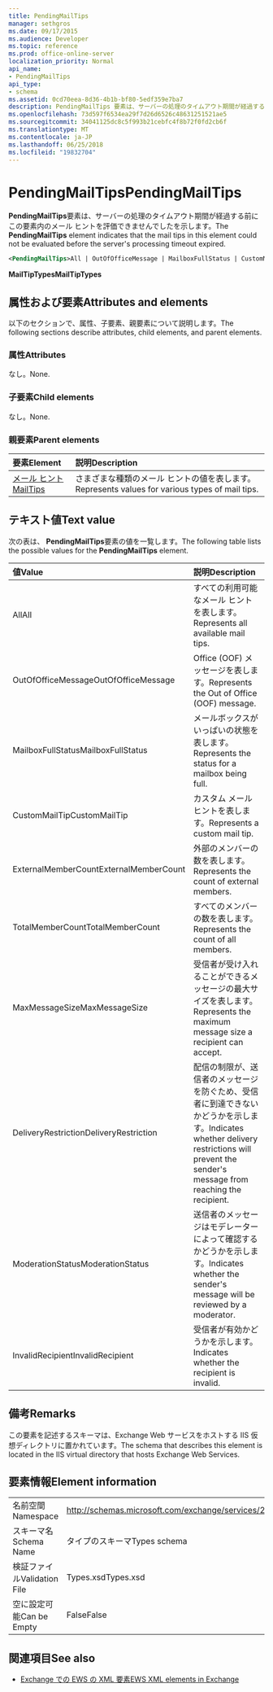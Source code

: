 ```yaml
---
title: PendingMailTips
manager: sethgros
ms.date: 09/17/2015
ms.audience: Developer
ms.topic: reference
ms.prod: office-online-server
localization_priority: Normal
api_name:
- PendingMailTips
api_type:
- schema
ms.assetid: 0cd70eea-8d36-4b1b-bf80-5edf359e7ba7
description: PendingMailTips 要素は、サーバーの処理のタイムアウト期間が経過する前にこの要素内のメール ヒントを評価できませんでしたを示します。
ms.openlocfilehash: 73d597f6534ea29f7d26d6526c48631251521ae5
ms.sourcegitcommit: 34041125dc8c5f993b21cebfc4f8b72f0fd2cb6f
ms.translationtype: MT
ms.contentlocale: ja-JP
ms.lasthandoff: 06/25/2018
ms.locfileid: "19832704"
---
```

# <a name="pendingmailtips"></a><span data-ttu-id="991ce-103">PendingMailTips</span><span class="sxs-lookup"><span data-stu-id="991ce-103">PendingMailTips</span></span>

<span data-ttu-id="991ce-104">**PendingMailTips**要素は、サーバーの処理のタイムアウト期間が経過する前にこの要素内のメール ヒントを評価できませんでしたを示します。</span><span class="sxs-lookup"><span data-stu-id="991ce-104">The **PendingMailTips** element indicates that the mail tips in this element could not be evaluated before the server's processing timeout expired.</span></span> 
  
```XML
<PendingMailTips>All | OutOfOfficeMessage | MailboxFullStatus | CustomMailTip | ExternalMemberCount | TotalMemberCount | MaxMessageSize | DeliveryRestriction | ModerateStatus | InvalidRecipient</PendingMailTips>
```

 <span data-ttu-id="991ce-105">**MailTipTypes**</span><span class="sxs-lookup"><span data-stu-id="991ce-105">**MailTipTypes**</span></span>
## <a name="attributes-and-elements"></a><span data-ttu-id="991ce-106">属性および要素</span><span class="sxs-lookup"><span data-stu-id="991ce-106">Attributes and elements</span></span>

<span data-ttu-id="991ce-107">以下のセクションで、属性、子要素、親要素について説明します。</span><span class="sxs-lookup"><span data-stu-id="991ce-107">The following sections describe attributes, child elements, and parent elements.</span></span>
  
### <a name="attributes"></a><span data-ttu-id="991ce-108">属性</span><span class="sxs-lookup"><span data-stu-id="991ce-108">Attributes</span></span>

<span data-ttu-id="991ce-109">なし。</span><span class="sxs-lookup"><span data-stu-id="991ce-109">None.</span></span>
  
### <a name="child-elements"></a><span data-ttu-id="991ce-110">子要素</span><span class="sxs-lookup"><span data-stu-id="991ce-110">Child elements</span></span>

<span data-ttu-id="991ce-111">なし。</span><span class="sxs-lookup"><span data-stu-id="991ce-111">None.</span></span>
  
### <a name="parent-elements"></a><span data-ttu-id="991ce-112">親要素</span><span class="sxs-lookup"><span data-stu-id="991ce-112">Parent elements</span></span>

|<span data-ttu-id="991ce-113">**要素**</span><span class="sxs-lookup"><span data-stu-id="991ce-113">**Element**</span></span>|<span data-ttu-id="991ce-114">**説明**</span><span class="sxs-lookup"><span data-stu-id="991ce-114">**Description**</span></span>|
|:-----|:-----|
|[<span data-ttu-id="991ce-115">メール ヒント</span><span class="sxs-lookup"><span data-stu-id="991ce-115">MailTips</span></span>](mailtips.md) <br/> |<span data-ttu-id="991ce-116">さまざまな種類のメール ヒントの値を表します。</span><span class="sxs-lookup"><span data-stu-id="991ce-116">Represents values for various types of mail tips.</span></span>  <br/> |
   
## <a name="text-value"></a><span data-ttu-id="991ce-117">テキスト値</span><span class="sxs-lookup"><span data-stu-id="991ce-117">Text value</span></span>

<span data-ttu-id="991ce-118">次の表は、 **PendingMailTips**要素の値を一覧します。</span><span class="sxs-lookup"><span data-stu-id="991ce-118">The following table lists the possible values for the **PendingMailTips** element.</span></span> 
  
|<span data-ttu-id="991ce-119">**値**</span><span class="sxs-lookup"><span data-stu-id="991ce-119">**Value**</span></span>|<span data-ttu-id="991ce-120">**説明**</span><span class="sxs-lookup"><span data-stu-id="991ce-120">**Description**</span></span>|
|:-----|:-----|
|<span data-ttu-id="991ce-121">All</span><span class="sxs-lookup"><span data-stu-id="991ce-121">All</span></span>  <br/> |<span data-ttu-id="991ce-122">すべての利用可能なメール ヒントを表します。</span><span class="sxs-lookup"><span data-stu-id="991ce-122">Represents all available mail tips.</span></span>  <br/> |
|<span data-ttu-id="991ce-123">OutOfOfficeMessage</span><span class="sxs-lookup"><span data-stu-id="991ce-123">OutOfOfficeMessage</span></span>  <br/> |<span data-ttu-id="991ce-124">Office (OOF) メッセージを表します。</span><span class="sxs-lookup"><span data-stu-id="991ce-124">Represents the Out of Office (OOF) message.</span></span>  <br/> |
|<span data-ttu-id="991ce-125">MailboxFullStatus</span><span class="sxs-lookup"><span data-stu-id="991ce-125">MailboxFullStatus</span></span>  <br/> |<span data-ttu-id="991ce-126">メールボックスがいっぱいの状態を表します。</span><span class="sxs-lookup"><span data-stu-id="991ce-126">Represents the status for a mailbox being full.</span></span>  <br/> |
|<span data-ttu-id="991ce-127">CustomMailTip</span><span class="sxs-lookup"><span data-stu-id="991ce-127">CustomMailTip</span></span>  <br/> |<span data-ttu-id="991ce-128">カスタム メール ヒントを表します。</span><span class="sxs-lookup"><span data-stu-id="991ce-128">Represents a custom mail tip.</span></span>  <br/> |
|<span data-ttu-id="991ce-129">ExternalMemberCount</span><span class="sxs-lookup"><span data-stu-id="991ce-129">ExternalMemberCount</span></span>  <br/> |<span data-ttu-id="991ce-130">外部のメンバーの数を表します。</span><span class="sxs-lookup"><span data-stu-id="991ce-130">Represents the count of external members.</span></span>  <br/> |
|<span data-ttu-id="991ce-131">TotalMemberCount</span><span class="sxs-lookup"><span data-stu-id="991ce-131">TotalMemberCount</span></span>  <br/> |<span data-ttu-id="991ce-132">すべてのメンバーの数を表します。</span><span class="sxs-lookup"><span data-stu-id="991ce-132">Represents the count of all members.</span></span>  <br/> |
|<span data-ttu-id="991ce-133">MaxMessageSize</span><span class="sxs-lookup"><span data-stu-id="991ce-133">MaxMessageSize</span></span>  <br/> |<span data-ttu-id="991ce-134">受信者が受け入れることができるメッセージの最大サイズを表します。</span><span class="sxs-lookup"><span data-stu-id="991ce-134">Represents the maximum message size a recipient can accept.</span></span>  <br/> |
|<span data-ttu-id="991ce-135">DeliveryRestriction</span><span class="sxs-lookup"><span data-stu-id="991ce-135">DeliveryRestriction</span></span>  <br/> |<span data-ttu-id="991ce-136">配信の制限が、送信者のメッセージを防ぐため、受信者に到達できないかどうかを示します。</span><span class="sxs-lookup"><span data-stu-id="991ce-136">Indicates whether delivery restrictions will prevent the sender's message from reaching the recipient.</span></span>  <br/> |
|<span data-ttu-id="991ce-137">ModerationStatus</span><span class="sxs-lookup"><span data-stu-id="991ce-137">ModerationStatus</span></span>  <br/> |<span data-ttu-id="991ce-138">送信者のメッセージはモデレーターによって確認するかどうかを示します。</span><span class="sxs-lookup"><span data-stu-id="991ce-138">Indicates whether the sender's message will be reviewed by a moderator.</span></span>  <br/> |
|<span data-ttu-id="991ce-139">InvalidRecipient</span><span class="sxs-lookup"><span data-stu-id="991ce-139">InvalidRecipient</span></span>  <br/> |<span data-ttu-id="991ce-140">受信者が有効かどうかを示します。</span><span class="sxs-lookup"><span data-stu-id="991ce-140">Indicates whether the recipient is invalid.</span></span>  <br/> |
   
## <a name="remarks"></a><span data-ttu-id="991ce-141">備考</span><span class="sxs-lookup"><span data-stu-id="991ce-141">Remarks</span></span>

<span data-ttu-id="991ce-142">この要素を記述するスキーマは、Exchange Web サービスをホストする IIS 仮想ディレクトリに置かれています。</span><span class="sxs-lookup"><span data-stu-id="991ce-142">The schema that describes this element is located in the IIS virtual directory that hosts Exchange Web Services.</span></span>
  
## <a name="element-information"></a><span data-ttu-id="991ce-143">要素情報</span><span class="sxs-lookup"><span data-stu-id="991ce-143">Element information</span></span>

|||
|:-----|:-----|
|<span data-ttu-id="991ce-144">名前空間</span><span class="sxs-lookup"><span data-stu-id="991ce-144">Namespace</span></span>  <br/> |http://schemas.microsoft.com/exchange/services/2006/types  <br/> |
|<span data-ttu-id="991ce-145">スキーマ名</span><span class="sxs-lookup"><span data-stu-id="991ce-145">Schema Name</span></span>  <br/> |<span data-ttu-id="991ce-146">タイプのスキーマ</span><span class="sxs-lookup"><span data-stu-id="991ce-146">Types schema</span></span>  <br/> |
|<span data-ttu-id="991ce-147">検証ファイル</span><span class="sxs-lookup"><span data-stu-id="991ce-147">Validation File</span></span>  <br/> |<span data-ttu-id="991ce-148">Types.xsd</span><span class="sxs-lookup"><span data-stu-id="991ce-148">Types.xsd</span></span>  <br/> |
|<span data-ttu-id="991ce-149">空に設定可能</span><span class="sxs-lookup"><span data-stu-id="991ce-149">Can be Empty</span></span>  <br/> |<span data-ttu-id="991ce-150">False</span><span class="sxs-lookup"><span data-stu-id="991ce-150">False</span></span>  <br/> |
   
## <a name="see-also"></a><span data-ttu-id="991ce-151">関連項目</span><span class="sxs-lookup"><span data-stu-id="991ce-151">See also</span></span>



- [<span data-ttu-id="991ce-152">Exchange での EWS の XML 要素</span><span class="sxs-lookup"><span data-stu-id="991ce-152">EWS XML elements in Exchange</span></span>](ews-xml-elements-in-exchange.md)

